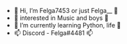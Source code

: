 - 👋 Hi, I’m Felga7453 or just Felga__ 👋
- 👀 interested in Music and boys 👀
- 🌱 I’m currently learning Python, life 🌱
- 📫 Discord - Felga#4481 📫
